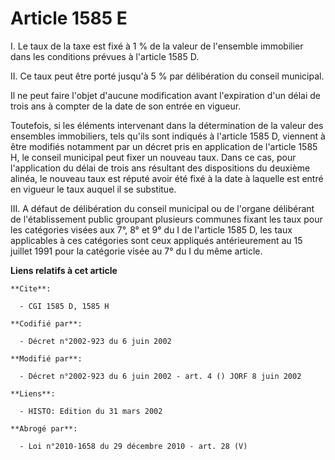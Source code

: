# Article 1585 E

I. Le taux de la taxe est fixé à 1 % de la valeur de l'ensemble immobilier dans les conditions prévues à l'article 1585 D.

II. Ce taux peut être porté jusqu'à 5 % par délibération du conseil municipal.

Il ne peut faire l'objet d'aucune modification avant l'expiration d'un délai de trois ans à compter de la date de son entrée
en vigueur.

Toutefois, si les éléments intervenant dans la détermination de la valeur des ensembles immobiliers, tels qu'ils sont
indiqués à l'article 1585 D, viennent à être modifiés notamment par un décret pris en application de l'article 1585 H, le
conseil municipal peut fixer un nouveau taux. Dans ce cas, pour l'application du délai de trois ans résultant des
dispositions du deuxième alinéa, le nouveau taux est réputé avoir été fixé à la date à laquelle est entré en vigueur le taux
auquel il se substitue.

III. A défaut de délibération du conseil municipal ou de l'organe délibérant de l'établissement public groupant plusieurs
communes fixant les taux pour les catégories visées aux 7°, 8° et 9° du I de l'article 1585 D, les taux applicables à ces
catégories sont ceux appliqués antérieurement au 15 juillet 1991 pour la catégorie visée au 7° du I du même article.

**Liens relatifs à cet article**

	**Cite**:

	  - CGI 1585 D, 1585 H

	**Codifié par**:

	  - Décret n°2002-923 du 6 juin 2002

	**Modifié par**:

	  - Décret n°2002-923 du 6 juin 2002 - art. 4 () JORF 8 juin 2002

	**Liens**:

	  - HISTO: Edition du 31 mars 2002

	**Abrogé par**:

	  - Loi n°2010-1658 du 29 décembre 2010 - art. 28 (V)
